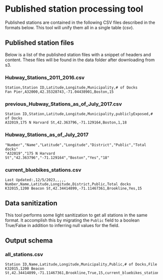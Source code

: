 # Published station processing tool

Published stations are contained in the following CSV files described in the formats below. This tool will unify them
all in a single table (csv).

## Published station files

Below is a list of the published station files with a snippet of headers and content. These files will be found in the
data folder after downloading from s3.

### Hubway_Stations_2011_2016.csv

```text
Station,Station ID,Latitude,Longitude,Municipality,# of Docks
Fan Pier,A32000,42.35328743,-71.04438901,Boston,15
```

### previous_Hubway_Stations_as_of_July_2017.csv

```text
Station ID,Station,Latitude,Longitude,Municipality,publiclyExposed,# of Docks
A32019,175 N Harvard St,42.363796,-71.129164,Boston,1,18
```

### Hubway_Stations_as_of_July_2017

```text
"Number","Name","Latitude","Longitude","District","Public","Total docks"
"A32019","175 N Harvard St","42.363796","-71.129164","Boston","Yes","18"
```

### current_bluebikes_stations.csv

```text
Last Updated:,12/5/2023,,,,,
Number,Name,Latitude,Longitude,District,Public,Total docks
K32015,1200 Beacon St,42.34414899,-71.11467361,Brookline,Yes,15
```

## Data sanitization
This tool performs some light sanitization to get all stations in the same format. It accomplish this by migrating the `Public` field to a boolean True/False in addition to inferring null values for the field.

## Output schema

### all_stations.csv
```text
Station ID,Name,Latitude,Longitude,Municipality,Public,# of Docks,File
K32015,1200 Beacon St,42.34414899,-71.11467361,Brookline,True,15,current_bluebikes_stations.csv
```
